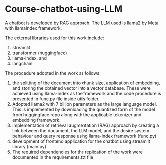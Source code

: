 # Course-chatbot-using-LLM
A chatbot is developed by RAG approach. The LLM used is llama2 by Meta with llamaIndex framework.

The external libraries used for this work include:

1) streamlit
2) transformer (huggingface)
3) llama-index, and
4) langchain

The procedure adopted in the work as follows:

1) the splitting of the document into chunk size, application of embedding, and storing the obtained vector into a vector database. These were achieved using llama-index as the framework and the code procedure is presented in func.py file inside utils folder.
2) Adopted llama2 with 7 billion parameters as the large language model. This is implemented by downloading the quantized form of the model from huggingface repo along with the applicable tokenizer and embedding framework.
3) implementation of retrieval augmentation (RAG) approach by creating a link between the document, the LLM model, and the desire system behaviour and query response using llama-index framework (func.py)
4) development of frontend application for the chatbot using streamlit library (main.py)
5) The required dependencies for the replication of the work were documented in the requirements.txt file
